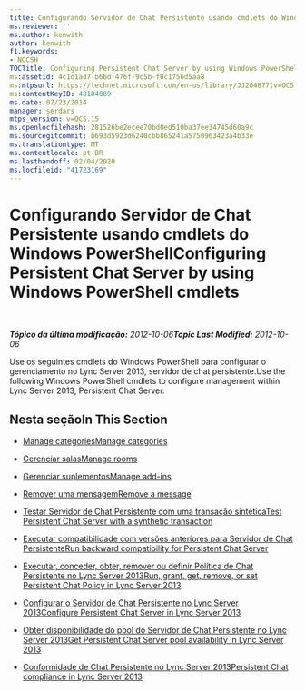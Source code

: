 ```yaml
---
title: Configurando Servidor de Chat Persistente usando cmdlets do Windows PowerShell
ms.reviewer: ''
ms.author: kenwith
author: kenwith
f1.keywords:
- NOCSH
TOCTitle: Configuring Persistent Chat Server by using Windows PowerShell cmdlets
ms:assetid: 4c1d1ad7-b6bd-476f-9c5b-f0c1756d5aa8
ms:mtpsurl: https://technet.microsoft.com/en-us/library/JJ204877(v=OCS.15)
ms:contentKeyID: 48184089
ms.date: 07/23/2014
manager: serdars
mtps_version: v=OCS.15
ms.openlocfilehash: 281526be2ecee70bd0ed510ba37ee34745d60a9c
ms.sourcegitcommit: b693d5923d6240cbb865241a5750963423a4b33e
ms.translationtype: MT
ms.contentlocale: pt-BR
ms.lasthandoff: 02/04/2020
ms.locfileid: "41723169"
---
```

<div data-xmlns="http://www.w3.org/1999/xhtml">

<div class="topic" data-xmlns="http://www.w3.org/1999/xhtml" data-msxsl="urn:schemas-microsoft-com:xslt" data-cs="http://msdn.microsoft.com/en-us/">

<div data-asp="http://msdn2.microsoft.com/asp">

# <a name="configuring-persistent-chat-server-by-using-windows-powershell-cmdlets"></a><span data-ttu-id="21545-102">Configurando Servidor de Chat Persistente usando cmdlets do Windows PowerShell</span><span class="sxs-lookup"><span data-stu-id="21545-102">Configuring Persistent Chat Server by using Windows PowerShell cmdlets</span></span>

</div>

<div id="mainSection">

<div id="mainBody">

<span> </span>

<span data-ttu-id="21545-103">_**Tópico da última modificação:** 2012-10-06_</span><span class="sxs-lookup"><span data-stu-id="21545-103">_**Topic Last Modified:** 2012-10-06_</span></span>

<span data-ttu-id="21545-104">Use os seguintes cmdlets do Windows PowerShell para configurar o gerenciamento no Lync Server 2013, servidor de chat persistente.</span><span class="sxs-lookup"><span data-stu-id="21545-104">Use the following Windows PowerShell cmdlets to configure management within Lync Server 2013, Persistent Chat Server.</span></span>

<div>

## <a name="in-this-section"></a><span data-ttu-id="21545-105">Nesta seção</span><span class="sxs-lookup"><span data-stu-id="21545-105">In This Section</span></span>

  - [<span data-ttu-id="21545-106">Manage categories</span><span class="sxs-lookup"><span data-stu-id="21545-106">Manage categories</span></span>](manage-categories.md)

  - [<span data-ttu-id="21545-107">Gerenciar salas</span><span class="sxs-lookup"><span data-stu-id="21545-107">Manage rooms</span></span>](manage-rooms.md)

  - [<span data-ttu-id="21545-108">Gerenciar suplementos</span><span class="sxs-lookup"><span data-stu-id="21545-108">Manage add-ins</span></span>](manage-add-ins.md)

  - [<span data-ttu-id="21545-109">Remover uma mensagem</span><span class="sxs-lookup"><span data-stu-id="21545-109">Remove a message</span></span>](remove-a-message.md)

  - [<span data-ttu-id="21545-110">Testar Servidor de Chat Persistente com uma transação sintética</span><span class="sxs-lookup"><span data-stu-id="21545-110">Test Persistent Chat Server with a synthetic transaction</span></span>](test-persistent-chat-server-with-a-synthetic-transaction.md)

  - [<span data-ttu-id="21545-111">Executar compatibilidade com versões anteriores para Servidor de Chat Persistente</span><span class="sxs-lookup"><span data-stu-id="21545-111">Run backward compatibility for Persistent Chat Server</span></span>](run-backward-compatibility-for-persistent-chat-server.md)

  - [<span data-ttu-id="21545-112">Executar, conceder, obter, remover ou definir Política de Chat Persistente no Lync Server 2013</span><span class="sxs-lookup"><span data-stu-id="21545-112">Run, grant, get, remove, or set Persistent Chat Policy in Lync Server 2013</span></span>](lync-server-2013-run-grant-get-remove-or-set-persistent-chat-policy.md)

  - [<span data-ttu-id="21545-113">Configurar o Servidor de Chat Persistente no Lync Server 2013</span><span class="sxs-lookup"><span data-stu-id="21545-113">Configure Persistent Chat Server in Lync Server 2013</span></span>](lync-server-2013-configure-persistent-chat-server.md)

  - [<span data-ttu-id="21545-114">Obter disponibilidade do pool do Servidor de Chat Persistente no Lync Server 2013</span><span class="sxs-lookup"><span data-stu-id="21545-114">Get Persistent Chat Server pool availability in Lync Server 2013</span></span>](lync-server-2013-get-persistent-chat-server-pool-availability.md)

  - [<span data-ttu-id="21545-115">Conformidade de Chat Persistente no Lync Server 2013</span><span class="sxs-lookup"><span data-stu-id="21545-115">Persistent Chat compliance in Lync Server 2013</span></span>](lync-server-2013-persistent-chat-compliance.md)

</div>

</div>

<span> </span>

</div>

</div>

</div>

